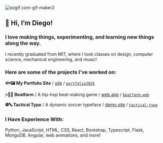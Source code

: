 ![ezgif com-gif-maker2](https://github.com/user-attachments/assets/7b330708-1cbe-4e9f-9e28-9990e3fa442d)


## 👋 Hi, I’m Diego! 


### I love making things, experimenting, and learning new things along the way.
 I recently graduated from MIT, where I took classes on design, computer science, mechanical engineering, and music!

### Here are some of the projects I've worked on:

<strong>🐟🖼️ My Portfolio Site</strong> / [site](https://diegoyl.com)  /  [`portfolio2025`](https://github.com/diegoyl/portfolio2025)

<strong>🎶🧑‍🌾 Beatfarm</strong> / A hip-hop beat-making game / [web app](https://diegoyl.com/beatfarm-web)  /  [`beatfarm-web`](https://github.com/diegoyl/beatfarm-web)

<strong>⚽🔤 Tactical Type</strong> / A dynamic soccer typeface / [demo site](https://diegoyl.github.io/tactical-type/) /  [`tactical-type`](https://github.com/diegoyl/tactical-type)

### I Have Experience With:

Python, JavaScript, HTML, CSS, React, Bootstrap, Typescript, Flask, MongoDB, Angular, web animations, and more!
